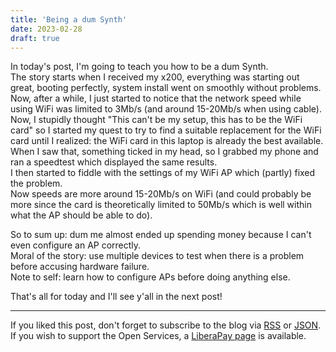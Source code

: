 ```yaml
---
title: 'Being a dum Synth'
date: 2023-02-28
draft: true
---
```


In today's post, I'm going to teach you how to be a dum Synth.  
The story starts when I received my x200, everything was starting out great, booting perfectly, system install went on smoothly without problems.  
Now, after a while, I just started to notice that the network speed while using WiFi was limited to 3Mb/s (and around 15-20Mb/s when using cable).  
Now, I stupidly thought "This can't be my setup, this has to be the WiFi card" so I started my quest to try to find a suitable replacement for the WiFi card until I realized: the WiFi card in this laptop is already the best available.  
When I saw that, something ticked in my head, so I grabbed my phone and ran a speedtest which displayed the same results.  
I then started to fiddle with the settings of my WiFi AP which (partly) fixed the problem.  
Now speeds are more around 15-20Mb/s on WiFi (and could probably be more since the card is theoretically limited to 50Mb/s which is well within what the AP should be able to do).

So to sum up: dum me almost ended up spending money because I can't even configure an AP correctly.  
Moral of the story: use multiple devices to test when there is a problem before accusing hardware failure.  
Note to self: learn how to configure APs before doing anything else.

That's all for today and I'll see y'all in the next post!

---

If you liked this post, don't forget to subscribe to the blog via [RSS](/blog/index.xml) or [JSON](/blog/index.json).  
If you wish to support the Open Services, a [LiberaPay page](https://liberapay.com/Jae) is available.
